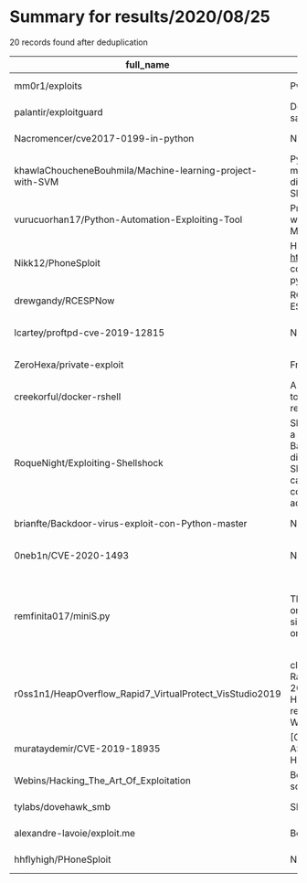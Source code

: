 
# Summary for results/2020/08/25
    
20 records found after deduplication

| full_name | description | html_url | matched_list | matched_count | pushed_at | size | stargazers_count | language | forks_count | vul_ids |
|-----------------------------------------------------------|------------------------------------------------------------------------------------------------------------------------------------------------------------------------------------------------------------------------------------------------------------------|------------------------------------------------------------------------------|-----------------------------------------------------------------------------|-----------------|---------------------------|--------|--------------------|------------|---------------|--------------------|
| mm0r1/exploits | Pwn stuff. | https://github.com/mm0r1/exploits | ['exploit'] | 1 | 2020-08-25 18:06:00+00:00 | 15 | 1040 | PHP | 280 | [] |
| palantir/exploitguard | Documentation and supporting script sample for Windows Exploit Guard | https://github.com/palantir/exploitguard | ['exploit'] | 1 | 2020-08-25 00:32:01+00:00 | 49 | 120 | PowerShell | 34 | [] |
| Nacromencer/cve2017-0199-in-python | None | https://github.com/Nacromencer/cve2017-0199-in-python | ['cve-2'] | 1 | 2020-08-25 20:46:58+00:00 | 8 | 0 | Python | 0 | [] |
| khawlaChoucheneBouhmila/Machine-learning-project-with-SVM | Python program that allows you to do machine learning, classification and display the results (Exploitation of the Sklearn library) | https://github.com/khawlaChoucheneBouhmila/Machine-learning-project-with-SVM | ['exploit'] | 1 | 2020-08-25 17:17:43+00:00 | 521 | 1 | | 0 | [] |
| vurucuorhan17/Python-Automation-Exploiting-Tool | Project of Automation Exploiting Tool writing with Python 3 for Metasploitable 2 | https://github.com/vurucuorhan17/Python-Automation-Exploiting-Tool | ['exploit'] | 1 | 2020-08-25 17:27:30+00:00 | 495 | 1 | Python | 1 | [] |
| Nikk12/PhoneSploit | HOW TO INSTALL Linux git clone https://github.com/Zucccs/PhoneSploit cd PhoneSploit pip install colorama python2 main_linux.py | https://github.com/Nikk12/PhoneSploit | ['sploit'] | 1 | 2020-08-25 15:55:02+00:00 | 3 | 6 | | 7 | [] |
| drewgandy/RCESPNow | RC Transmitter & Receiver using the ESP-Now protocol on ESP32 | https://github.com/drewgandy/RCESPNow | ['rce'] | 1 | 2020-08-25 14:07:05+00:00 | 6 | 1 | C++ | 0 | [] |
| lcartey/proftpd-cve-2019-12815 | None | https://github.com/lcartey/proftpd-cve-2019-12815 | ['cve-2'] | 1 | 2020-08-25 14:05:12+00:00 | 64904 | 0 | C | 0 | ['CVE-2019-12815'] |
| ZeroHexa/private-exploit | Free Bot Auto Exploit Upload Shell | https://github.com/ZeroHexa/private-exploit | ['exploit'] | 1 | 2020-08-25 15:33:37+00:00 | 1870 | 0 | PHP | 2 | [] |
| creekorful/docker-rshell | A docker image that will connect back to given address port with a bash reverse shell. | https://github.com/creekorful/docker-rshell | ['exploit'] | 1 | 2020-08-25 12:04:21+00:00 | 13 | 0 | Dockerfile | 0 | [] |
| RoqueNight/Exploiting-Shellshock | Shellshock, also known as Bashdoor,is a family of security bugs in the Unix Bash shell, the first of which was disclosed on 24 September 2014. Shellshock could enable an attacker to cause Bash to execute arbitrary commands and gain unauthorized access to m | https://github.com/RoqueNight/Exploiting-Shellshock | ['exploit'] | 1 | 2020-08-25 09:20:51+00:00 | 1 | 0 | | 0 | [] |
| brianfte/Backdoor-virus-exploit-con-Python-master | None | https://github.com/brianfte/Backdoor-virus-exploit-con-Python-master | ['exploit'] | 1 | 2020-08-25 06:22:23+00:00 | 2 | 0 | Python | 0 | [] |
| 0neb1n/CVE-2020-1493 | None | https://github.com/0neb1n/CVE-2020-1493 | ['cve-2'] | 1 | 2020-08-25 05:46:30+00:00 | 8 | 28 | | 15 | ['CVE-2020-1493'] |
| remfinita017/miniS.py | This is a small program that runs totally on python 3. It is a payload and listener simillar Metasploit but smaller and is only used for monitoring. | https://github.com/remfinita017/miniS.py | ['metasploit module OR metasploit payload', 'metasploit module OR payload'] | 2 | 2020-08-25 15:21:35+00:00 | 26 | 0 | Python | 0 | [] |
| r0ss1n1/HeapOverflow_Rapid7_VirtualProtect_VisStudio2019 | cl.exe Visual Studio 2019 vcvars32 Rapid7 Heap Overflow tutorial, Server 2019, No Data Execution Prevention in Heap, edit MOV reg32 DWORD PTR reg32 x 2 registers manually in WinDBG or Immunity Debugger | https://github.com/r0ss1n1/HeapOverflow_Rapid7_VirtualProtect_VisStudio2019 | ['heap overflow'] | 1 | 2020-08-25 13:24:06+00:00 | 8425 | 0 | C++ | 0 | [] |
| murataydemir/CVE-2019-18935 | [CVE-2019-18935] Telerik UI for ASP.NET AJAX (RadAsyncUpload Handler) .NET JSON Deserialization | https://github.com/murataydemir/CVE-2019-18935 | ['cve-2'] | 1 | 2020-08-25 07:55:22+00:00 | 21 | 9 | | 1 | ['CVE-2019-18935'] |
| Webins/Hacking_The_Art_Of_Exploitation | Book hacking the art of exploitation source code | https://github.com/Webins/Hacking_The_Art_Of_Exploitation | ['exploit'] | 1 | 2020-08-25 01:11:27+00:00 | 28 | 1 | C | 0 | [] |
| tylabs/dovehawk_smb | SMB Exploitation Detection Module | https://github.com/tylabs/dovehawk_smb | ['exploit'] | 1 | 2020-08-25 00:49:50+00:00 | 17 | 1 | Zeek | 0 | [] |
| alexandre-lavoie/exploit.me | Be the hacker | https://github.com/alexandre-lavoie/exploit.me | ['exploit'] | 1 | 2020-08-25 02:27:23+00:00 | 3068 | 1 | TypeScript | 0 | [] |
| hhflyhigh/PHoneSploit | None | https://github.com/hhflyhigh/PHoneSploit | ['sploit'] | 1 | 2020-08-25 22:36:18+00:00 | 9739 | 0 | Python | 0 | [] |
